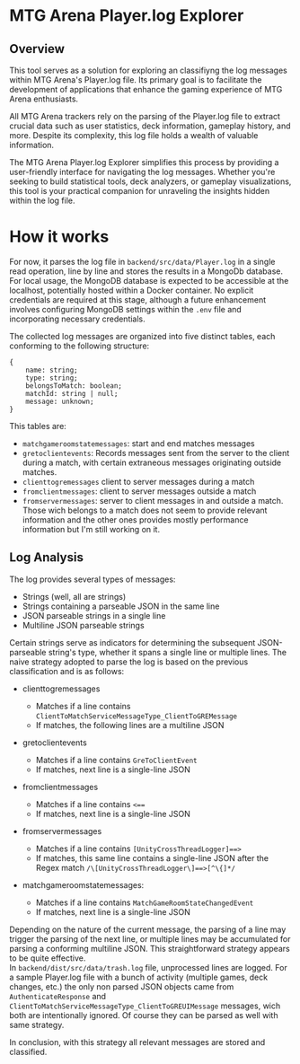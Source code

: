 # MTG Arena Player.log Explorer

## Overview

This tool serves as a solution for exploring an classifiyng the log messages within MTG Arena's Player.log file. Its primary goal is to facilitate the development of applications that enhance the gaming experience of MTG Arena enthusiasts.

All MTG Arena trackers rely on the parsing of the Player.log file to extract crucial data such as user statistics, deck information, gameplay history, and more. Despite its complexity, this log file holds a wealth of valuable information.

The MTG Arena Player.log Explorer simplifies this process by providing a user-friendly interface for navigating the log messages. Whether you're seeking to build statistical tools, deck analyzers, or gameplay visualizations, this tool is your practical companion for unraveling the insights hidden within the log file.

# How it works

For now, it parses the log file in `backend/src/data/Player.log` in a single read operation, line by line and stores the results in a MongoDb database.
For local usage, the MongoDB database is expected to be accessible at the localhost, potentially hosted within a Docker container. No explicit credentials are required at this stage, although a future enhancement involves configuring MongoDB settings within the `.env` file and incorporating necessary credentials.

The collected log messages are organized into five distinct tables, each conforming to the following structure:

```
{
    name: string;
    type: string;
    belongsToMatch: boolean;
    matchId: string | null;
    message: unknown;
}
```

This tables are:

- `matchgameroomstatemessages`: start and end matches messages
- `gretoclientevents`: Records messages sent from the server to the client during a match, with certain extraneous messages originating outside matches.
- `clienttogremessages` client to server messages during a match
- `fromclientmessages`: client to server messages outside a match
- `fromservermessages`: server to client messages in and outside a match. Those wich belongs to a match does not seem to provide relevant information and the other ones provides mostly performance information but I'm still working on it.

## Log Analysis

The log provides several types of messages:

- Strings (well, all are strings)
- Strings containing a parseable JSON in the same line 
- JSON parseable strings in a single line
- Multiline JSON parseable strings

Certain strings serve as indicators for determining the subsequent JSON-parseable string's type, whether it spans a single line or multiple lines.
The naive strategy adopted to parse the log is based on the previous classification and is as follows:

- clienttogremessages

  - Matches if a line contains `ClientToMatchServiceMessageType_ClientToGREMessage`
  - If matches, the following lines are a multiline JSON

- gretoclientevents

  - Matches if a line contains `GreToClientEvent`
  - If matches, next line is a single-line JSON

- fromclientmessages

  - Matches if a line contains `<== `
  - If matches, next line is a single-line JSON

- fromservermessages

  - Matches if a line contains `[UnityCrossThreadLogger]==> `
  - If matches, this same line contains a single-line JSON after the Regex match `/\[UnityCrossThreadLogger\]==>[^\{]*/`

- matchgameroomstatemessages:
  - Matches if a line contains `MatchGameRoomStateChangedEvent`
  - If matches, next line is a single-line JSON

Depending on the nature of the current message, the parsing of a line may trigger the parsing of the next line, or multiple lines may be accumulated for parsing a conforming multiline JSON.
This straightforward strategy appears to be quite effective.    
In `backend/dist/src/data/trash.log` file, unprocessed lines are logged. For a sample Player.log file with a bunch of activity (multiple games, deck changes, etc.) the only non parsed JSON objects came from `AuthenticateResponse`  and `ClientToMatchServiceMessageType_ClientToGREUIMessage` messages, wich both are intentionally ignored. Of course they can be parsed as well with same strategy.   
  
In conclusion, with this strategy all relevant messages are stored and classified. 
